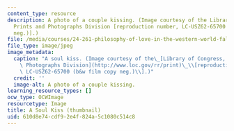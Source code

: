 ```yaml
---
content_type: resource
description: A photo of a couple kissing. (Image courtesy of the Library of Congress,
  Prints and Photographs Division [reproduction number, LC-USZ62-65700 (b&w film copy
  neg.)].)
file: /media/courses/24-261-philosophy-of-love-in-the-western-world-fall-2004/610d8e74cdf92e4f824a5c1080c514c8_24-261f04-th.jpg
file_type: image/jpeg
image_metadata:
  caption: "A soul kiss. (Image courtesy of the\_[Library of Congress, Prints and\
    \ Photographs Division](http://www.loc.gov/rr/print)\_\\[reproduction number,\
    \ LC-USZ62-65700 (b&w film copy neg.)\\].)"
  credit: ''
  image-alt: A photo of a couple kissing.
learning_resource_types: []
ocw_type: OCWImage
resourcetype: Image
title: A Soul Kiss (thumbnail)
uid: 610d8e74-cdf9-2e4f-824a-5c1080c514c8
---
```

